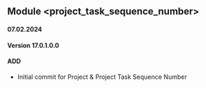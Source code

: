 ## Module <project_task_sequence_number>
#### 07.02.2024
#### Version 17.0.1.0.0
#### ADD
- Initial commit for Project & Project Task Sequence Number
